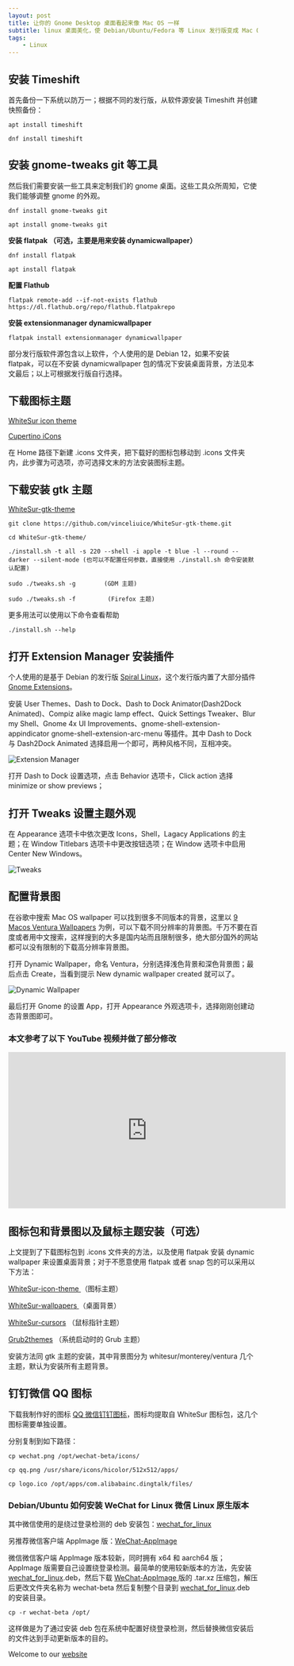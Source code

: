```yaml
---
layout: post
title: ﻿让你的 Gnome Desktop 桌面看起来像 Mac OS 一样
subtitle: linux 桌面美化，使 Debian/Ubuntu/Fedora 等 Linux 发行版变成 Mac OS 风格
tags:
    - Linux
---
```

## 安装 Timeshift

首先备份一下系统以防万一；根据不同的发行版，从软件源安装 Timeshift 并创建快照备份：
```
apt install timeshift
      
dnf install timeshift
```
## 安装 gnome-tweaks git 等工具

然后我们需要安装一些工具来定制我们的 gnome 桌面。这些工具众所周知，它使我们能够调整 gnome 的外观。
```
dnf install gnome-tweaks git
      
apt install gnome-tweaks git
```
**安装 flatpak （可选，主要是用来安装 dynamicwallpaper）**
```
dnf install flatpak
      
apt install flatpak
```     
**配置 Flathub**
```
flatpak remote-add --if-not-exists flathub https://dl.flathub.org/repo/flathub.flatpakrepo
```    
**安装 extensionmanager dynamicwallpaper**
```
flatpak install extensionmanager dynamicwallpaper
```
部分发行版软件源包含以上软件，个人使用的是 Debian 12，如果不安装 flatpak，可以在不安装 dynamicwallpaper 包的情况下安装桌面背景，方法见本文最后；以上可根据发行版自行选择。

## 下载图标主题

[WhiteSur icon theme](https://www.gnome-look.org/s/Gnome/p/1405756/)

[Cupertino iCons](https://www.pling.com/p/1102582/)

在 Home 路径下新建 .icons 文件夹，把下载好的图标包移动到 .icons 文件夹内，此步骤为可选项，亦可选择文末的方法安装图标主题。

## 下载安装 gtk 主题

[WhiteSur-gtk-theme](https://github.com/vinceliuice/WhiteSur-gtk-theme)
```
git clone https://github.com/vinceliuice/WhiteSur-gtk-theme.git
      
cd WhiteSur-gtk-theme/
      
./install.sh -t all -s 220 --shell -i apple -t blue -l --round --darker --silent-mode (也可以不配置任何参数，直接使用 ./install.sh 命令安装默认配置)
      
sudo ./tweaks.sh -g        (GDM 主题)
      
sudo ./tweaks.sh -f         (Firefox 主题)
```
更多用法可以使用以下命令查看帮助
```      
./install.sh --help
```
## 打开 Extension Manager 安装插件
      
个人使用的是基于 Debian 的发行版 [Spiral Linux](https://spirallinux.github.io/)，这个发行版内置了大部分插件 [Gnome Extensions](https://extensions.gnome.org/)。

安装 User Themes、Dash to Dock、Dash to Dock Animator(Dash2Dock Animated)、Compiz alike magic lamp effect、Quick Settings Tweaker、Blur my Shell、Gnome 4x UI Improvements、gnome-shell-extension-appindicator gnome-shell-extension-arc-menu 等插件。其中 Dash to Dock 与 Dash2Dock Animated 选择启用一个即可，两种风格不同，互相冲突。

![Extension Manager](https://raw.githubusercontent.com/huijingfei/huijingfei.github.io/master/img/gnome%20extensions.webp)

打开 Dash to Dock 设置选项，点击 Behavior 选项卡，Click action 选择 minimize or show previews；

## 打开 Tweaks 设置主题外观

在 Appearance 选项卡中依次更改 Icons，Shell，Lagacy Applications 的主题；在 Window Titlebars 选项卡中更改按钮选项；在 Window 选项卡中启用 Center New Windows。

![Tweaks](https://raw.githubusercontent.com/huijingfei/huijingfei.github.io/master/img/gnome%20tweaks.webp)

## 配置背景图

在谷歌中搜索 Mac OS wallpaper 可以找到很多不同版本的背景，这里以 [9 Macos Ventura Wallpapers](https://hdqwalls.com/macos-ventura-wallpapers) 为例，可以下载不同分辨率的背景图。千万不要在百度或者用中文搜索，这样搜到的大多是国内站而且限制很多，绝大部分国外的网站都可以没有限制的下载高分辨率背景图。

打开 Dynamic Wallpaper，命名 Ventura，分别选择浅色背景和深色背景图；最后点击 Create，当看到提示 New dynamic wallpaper created 就可以了。

![Dynamic Wallpaper](https://raw.githubusercontent.com/huijingfei/huijingfei.github.io/master/img/dynamic%20wallpaper.webp)

最后打开 Gnome 的设置 App，打开 Appearance 外观选项卡，选择刚刚创建动态背景图即可。
      
### 本文参考了以下 YouTube 视频并做了部分修改

<iframe width="560" height="315" src="https://www.youtube.com/embed/pBa1uAIA32w?si=c1nobn5IPed8tnQU" title="YouTube video player" frameborder="0" allow="accelerometer; autoplay; clipboard-write; encrypted-media; gyroscope; picture-in-picture; web-share" referrerpolicy="strict-origin-when-cross-origin" allowfullscreen></iframe>

## 图标包和背景图以及鼠标主题安装（可选）

上文提到了下载图标包到 .icons 文件夹的方法，以及使用 flatpak 安装 dynamic wallpaper 来设置桌面背景；对于不愿意使用 flatpak 或者 snap 包的可以采用以下方法：

[WhiteSur-icon-theme ](https://github.com/vinceliuice/WhiteSur-icon-theme) （图标主题）

[WhiteSur-wallpapers ](https://github.com/vinceliuice/WhiteSur-wallpapers) （桌面背景）

[WhiteSur-cursors](https://github.com/vinceliuice/WhiteSur-cursors) （鼠标指针主题）

[Grub2themes](https://github.com/vinceliuice/grub2-themes) （系统启动时的 Grub 主题）

安装方法同 gtk 主题的安装，其中背景图分为 whitesur/monterey/ventura 几个主题，默认为安装所有主题背景。

## 钉钉微信 QQ 图标

下载我制作好的图标 [QQ 微信钉钉图标](https://raw.githubusercontent.com/huijingfei/Blog_Gitalk/main/icon.zip)，图标均提取自 WhiteSur 图标包，这几个图标需要单独设置。

分别复制到如下路径：
```
cp wechat.png /opt/wechat-beta/icons/

cp qq.png /usr/share/icons/hicolor/512x512/apps/

cp logo.ico /opt/apps/com.alibabainc.dingtalk/files/
```
### Debian/Ubuntu 如何安装 WeChat for Linux 微信 Linux 原生版本
      
其中微信使用的是绕过登录检测的 deb 安装包：[wechat_for_linux](https://github.com/lovechoudoufu/wechat_for_linux)

另推荐微信客户端 AppImage 版：[WeChat-AppImage ](https://github.com/zydou/WeChat-AppImage)

微信微信客户端 AppImage 版本较新，同时拥有 x64 和 aarch64 版；AppImage 版需要自己设置绕登录检测。最简单的使用较新版本的方法，先安装 [wechat_for_linux](https://github.com/lovechoudoufu/wechat_for_linux).deb，然后下载 [WeChat-AppImage ](https://github.com/zydou/WeChat-AppImage) 版的 .tar.xz 压缩包，解压后更改文件夹名称为 wechat-beta 然后复制整个目录到 [wechat_for_linux](https://github.com/lovechoudoufu/wechat_for_linux).deb 的安装目录。
```
cp -r wechat-beta /opt/
```
这样做是为了通过安装 deb 包在系统中配置好绕登录检测，然后替换微信安装后的文件达到手动更新版本的目的。
      
Welcome to our [website](https://blog.tigress.cc/)
